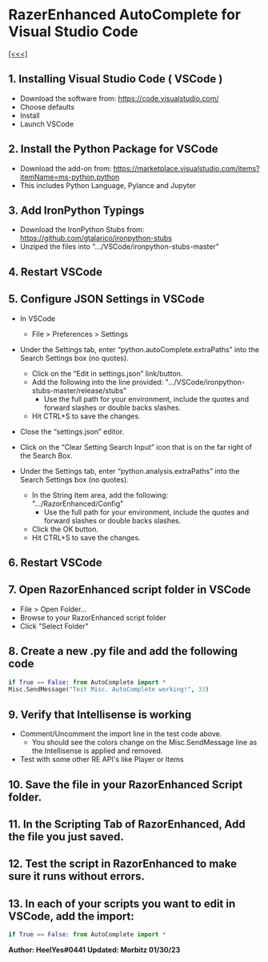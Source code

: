 # RazerEnhanced AutoComplete for Visual Studio Code

[[<<<]](../index.md)

## 1. Installing Visual Studio Code ( VSCode )
- Download the software from: https://code.visualstudio.com/
- Choose defaults
- Install
- Launch VSCode

## 2. Install the Python Package for VSCode
- Download the add-on from: https://marketplace.visualstudio.com/items?itemName=ms-python.python
- This includes Python Language, Pylance and Jupyter

## 3. Add IronPython Typings
- Download the IronPython Stubs from: https://github.com/gtalarico/ironpython-stubs
- Unziped the files into  ".../VSCode/ironpython-stubs-master"

## 4. Restart VSCode

## 5. Configure JSON Settings in VSCode
- In VSCode
  - File > Preferences > Settings

- Under the Settings tab, enter “python.autoComplete.extraPaths” into the Search Settings box (no quotes).
  - Click on the “Edit in settings.json” link/button.
  - Add the following into the line provided:  ".../VSCode/ironpython-stubs-master/release/stubs"
    - Use the full path for your environment, include the quotes and forward slashes or double backs slashes.
  - Hit CTRL+S to save the changes.

- Close the “settings.json” editor.
- Click on the “Clear Setting Search Input” icon that is on the far right of the Search Box.

- Under the Settings tab, enter “python.analysis.extraPaths” into the Search Settings box (no quotes).
  - In the String Item area, add the following: ".../RazorEnhanced/Config"
    - Use the full path for your environment, include the quotes and forward slashes or double backs slashes.
  - Click the OK button.
  - Hit CTRL+S to save the changes.

## 6. Restart VSCode

## 7. Open RazorEnhanced script folder in VSCode
- File > Open Folder...
- Browse to your RazorEnhanced script folder
- Click "Select Folder"

## 8. Create a new .py file and add the following code
```py
if True == False: from AutoComplete import *
Misc.SendMessage("Test Misc. AutoComplete working!", 33)
```

## 9. Verify that Intellisense is working
- Comment/Uncomment the import line in the test code above.
    - You should see the colors change on the Misc.SendMessage line as the Intellisense is applied and removed.
- Test with some other RE API's like Player or Items

## 10. Save the file in your RazorEnhanced Script folder.

## 11. In the Scripting Tab of RazorEnhanced, Add the file you just saved.

## 12. Test the script in RazorEnhanced to make sure it runs without errors.

## 13. In each of your scripts you want to edit in VSCode, add the import:
```py
if True == False: from AutoComplete import *
```


**Author: HeelYes#0441**
**Updated: Morbitz 01/30/23**
